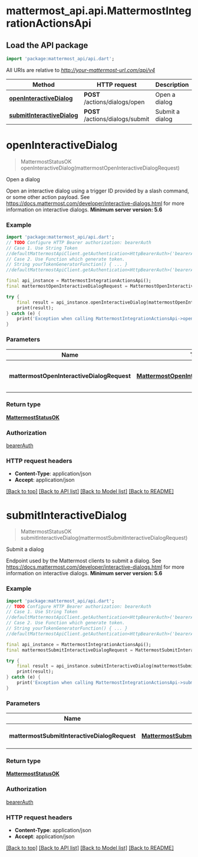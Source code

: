 # mattermost_api.api.MattermostIntegrationActionsApi

## Load the API package
```dart
import 'package:mattermost_api/api.dart';
```

All URIs are relative to *http://your-mattermost-url.com/api/v4*

Method | HTTP request | Description
------------- | ------------- | -------------
[**openInteractiveDialog**](MattermostIntegrationActionsApi.md#openinteractivedialog) | **POST** /actions/dialogs/open | Open a dialog
[**submitInteractiveDialog**](MattermostIntegrationActionsApi.md#submitinteractivedialog) | **POST** /actions/dialogs/submit | Submit a dialog


# **openInteractiveDialog**
> MattermostStatusOK openInteractiveDialog(mattermostOpenInteractiveDialogRequest)

Open a dialog

Open an interactive dialog using a trigger ID provided by a slash command, or some other action payload. See https://docs.mattermost.com/developer/interactive-dialogs.html for more information on interactive dialogs. __Minimum server version: 5.6__ 

### Example
```dart
import 'package:mattermost_api/api.dart';
// TODO Configure HTTP Bearer authorization: bearerAuth
// Case 1. Use String Token
//defaultMattermostApiClient.getAuthentication<HttpBearerAuth>('bearerAuth').setAccessToken('YOUR_ACCESS_TOKEN');
// Case 2. Use Function which generate token.
// String yourTokenGeneratorFunction() { ... }
//defaultMattermostApiClient.getAuthentication<HttpBearerAuth>('bearerAuth').setAccessToken(yourTokenGeneratorFunction);

final api_instance = MattermostIntegrationActionsApi();
final mattermostOpenInteractiveDialogRequest = MattermostOpenInteractiveDialogRequest(); // MattermostOpenInteractiveDialogRequest | Metadata for the dialog to be opened

try {
    final result = api_instance.openInteractiveDialog(mattermostOpenInteractiveDialogRequest);
    print(result);
} catch (e) {
    print('Exception when calling MattermostIntegrationActionsApi->openInteractiveDialog: $e\n');
}
```

### Parameters

Name | Type | Description  | Notes
------------- | ------------- | ------------- | -------------
 **mattermostOpenInteractiveDialogRequest** | [**MattermostOpenInteractiveDialogRequest**](MattermostOpenInteractiveDialogRequest.md)| Metadata for the dialog to be opened | 

### Return type

[**MattermostStatusOK**](MattermostStatusOK.md)

### Authorization

[bearerAuth](../README.md#bearerAuth)

### HTTP request headers

 - **Content-Type**: application/json
 - **Accept**: application/json

[[Back to top]](#) [[Back to API list]](../README.md#documentation-for-api-endpoints) [[Back to Model list]](../README.md#documentation-for-models) [[Back to README]](../README.md)

# **submitInteractiveDialog**
> MattermostStatusOK submitInteractiveDialog(mattermostSubmitInteractiveDialogRequest)

Submit a dialog

Endpoint used by the Mattermost clients to submit a dialog. See https://docs.mattermost.com/developer/interactive-dialogs.html for more information on interactive dialogs. __Minimum server version: 5.6__ 

### Example
```dart
import 'package:mattermost_api/api.dart';
// TODO Configure HTTP Bearer authorization: bearerAuth
// Case 1. Use String Token
//defaultMattermostApiClient.getAuthentication<HttpBearerAuth>('bearerAuth').setAccessToken('YOUR_ACCESS_TOKEN');
// Case 2. Use Function which generate token.
// String yourTokenGeneratorFunction() { ... }
//defaultMattermostApiClient.getAuthentication<HttpBearerAuth>('bearerAuth').setAccessToken(yourTokenGeneratorFunction);

final api_instance = MattermostIntegrationActionsApi();
final mattermostSubmitInteractiveDialogRequest = MattermostSubmitInteractiveDialogRequest(); // MattermostSubmitInteractiveDialogRequest | Dialog submission data

try {
    final result = api_instance.submitInteractiveDialog(mattermostSubmitInteractiveDialogRequest);
    print(result);
} catch (e) {
    print('Exception when calling MattermostIntegrationActionsApi->submitInteractiveDialog: $e\n');
}
```

### Parameters

Name | Type | Description  | Notes
------------- | ------------- | ------------- | -------------
 **mattermostSubmitInteractiveDialogRequest** | [**MattermostSubmitInteractiveDialogRequest**](MattermostSubmitInteractiveDialogRequest.md)| Dialog submission data | 

### Return type

[**MattermostStatusOK**](MattermostStatusOK.md)

### Authorization

[bearerAuth](../README.md#bearerAuth)

### HTTP request headers

 - **Content-Type**: application/json
 - **Accept**: application/json

[[Back to top]](#) [[Back to API list]](../README.md#documentation-for-api-endpoints) [[Back to Model list]](../README.md#documentation-for-models) [[Back to README]](../README.md)

